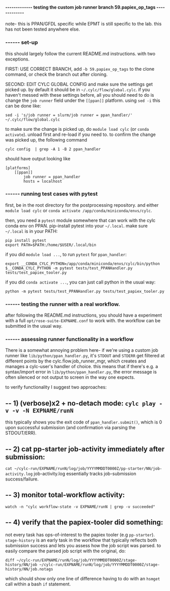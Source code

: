 #### ------------- testing the custom job runner branch 59.papiex_op_tags -------------
note- this is PPAN/GFDL specific while EPMT is still specific to the lab. this has
not been tested anywhere else.


### ------ set-up
this should largely follow the current README.md instructions. with two exceptions.

FIRST: USE CORRECT BRANCH, add `-b 59.papiex_op_tags` to the clone command, or
check the branch out after cloning.

SECOND: EDIT CYLC GLOBAL CONFIG and make sure the settings get picked up.
by default it should be in `~/.cylc/flow/global.cylc`. if you haven't messed with
these settings before, all you should need to do is change the `job runner` field
under the `[[ppan]]` platform. using `sed -i` this can be done like:

```
sed -i 's/job runner = slurm/job runner = ppan_handler/' ~/.cylc/flow/global.cylc
```

to make sure the change is picked up, do `module load cylc` (or `conda activate`).
unload first and re-load if you need to. to confirm the change was picked up, the
following command

```
cylc config  | grep -A 1 -B 2 ppan_handler
```

should have output looking like
```
[platforms]
    [[ppan]]
		job runner = ppan_handler
        hosts = localhost
```


### ------ running test cases with pytest
first, be in the root directory for the postprocessing repository. and either
`module load cylc` or `conda activate /app/conda/miniconda/envs/cylc`.

then, you need a `pytest` module somewhere that can work with the cylc conda env
on PPAN. pip-install pytest into your `~/.local`.
make sure `~/.local` is in your PATH:
```
pip install pytest
export PATH=$PATH:/home/$USER/.local/bin
```

if you did `module load ...`, to run `pytest` for `ppan_handler`:
```
export __CONDA_CYLC_PYTHON=/app/conda/miniconda/envs/cylc/bin/python
$__CONDA_CYLC_PYTHON -m pytest tests/test_PPANHandler.py tests/test_papiex_tooler.py
```

if you did `conda activate ...`, you can just call python in the usual way:
```
python -m pytest tests/test_PPANHandler.py tests/test_papiex_tooler.py
```


### ------ testing the runner with a real workflow. 
after following the README.md instructions, you should have a experiment with a
full `opt/rose-suite-EXPNAME.conf` to work with. the workflow can be submitted
in the usual way.

### ------ assessing runner functionality in a workflow
There is a somewhat annoying problem here- if we're using a custom
job runner like `lib/python/ppan_handler.py`, it's `STDOUT` and `STDERR` get
filtered at different points by the cylc.flow.job_runner_mgr, which creates
and manages a cylc-user's handler of choice. this means that if there's
e.g. a syntax/import error in `lib/python/ppan_handler.py`, the error message
is often silenced or not output to screen in the way one expects.

to verify functionality I suggest two approaches:

## -- 1) (verbose)x2 + no-detach mode: `cylc play -v -v -N EXPNAME/runN`
this typically shows you the exit code of `ppan_handler.submit()`,
which is 0 upon successful submission (and confirmation via parsing
the STDOUT/ERR).

## -- 2) cat pp-starter job-activity immediately after submission:
`cat ~/cylc-run/EXPNAME/runN/log/job/YYYYMMDDT0000Z/pp-starter/NN/job-activity.log`
job-activity.log essentially tracks job-submission success/failure.

## -- 3) monitor total-workflow activity:
`watch -n "cylc workflow-state -v EXPNAME/runN | grep -v succeeded"`

## -- 4) verify that the papiex-tooler did something:
not every task has ops-of-interest to the papiex tooler (e.g `pp-starter`).
`stage-history` is an early task in the workflow that typically reflects both
submission success and lets you assess how the job script was parsed. to easily
compare the parsed job script with the original, do:
```
diff ~/cylc-run/EXPNAME/runN/log/job/YYYYMMDDT0000Z/stage-history/NN/job ~/cylc-run/EXPNAME/runN/log/job/YYYYMMDDT0000Z/stage-history/NN/job.notags
```
which should show only one line of difference having to do with an `hsmget` call within a bash `if` statement. 



